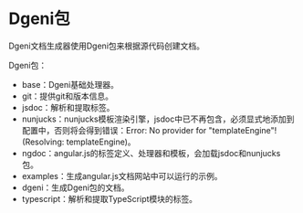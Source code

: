 # Dgeni包

Dgeni文档生成器使用Dgeni包来根据源代码创建文档。

Dgeni包：
+ base：Dgeni基础处理器。
+ git：提供git和版本信息。
+ jsdoc：解析和提取标签。
+ nunjucks：nunjucks模板渲染引擎，jsdoc中已不再包含，必须显式地添加到配置中，否则将会得到错误：Error: No provider for "templateEngine"! (Resolving: templateEngine)。
+ ngdoc：angular.js的标签定义、处理器和模板，会加载jsdoc和nunjucks包。
+ examples：生成angular.js文档网站中可以运行的示例。
+ dgeni：生成Dgeni包的文档。
+ typescript：解析和提取TypeScript模块的标签。


